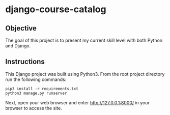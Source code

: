 # django-course-catalog
## Objective
The goal of this project is to present my current skill level with both Python and Django.

## Instructions
This Django project was built using Python3.
From the root project directory run the following commands:

```
pip3 install -r requirements.txt
python3 manage.py runserver
```

Next, open your web browser and enter http://127.0.0.1:8000/ in your browser to access the site.
